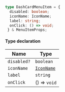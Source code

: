 ```ts
type DashCardMenuItem = {
  disabled: boolean;
  iconName: IconName;
  label: string;
  onClick: () => void;
 } & MenuItemProps;
```

#### Type declaration

| Name        | Type                                 |
| ----------- | ------------------------------------ |
| `disabled?` | `boolean`                            |
| `iconName`  | [`IconName`](./api_html/IconName.md) |
| `label`     | `string`                             |
| `onClick`   | () => `void`                         |
